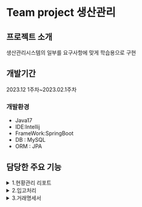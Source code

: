 
# Team project 생산관리

## 프로젝트 소개
생산관리시스템의 일부를 요구사항에 맞게
학습용으로 구현


## 개발기간
2023.12 1주차~2023.02.1주차

### 개발환경

- Java17
- IDE:Intellij
- FrameWork:SpringBoot
- DB : MySQL
- ORM : JPA




## 담당한 주요 기능

<details>
  <summary>1.현황관리 리포트</summary>

  ![스크린샷 2024-02-27 204208](https://github.com/acbine/mit305/assets/145634613/52a32c42-2a2d-4fd6-948e-48b756ba9aa8)


  [1.1 리포트 기간을 선택후 해당 기간 동안 발주서 목록을 보여주기](https://github.com/acbine/mit305/wiki/%EB%8B%B4%EB%8B%B9%ED%95%9C-%EC%A3%BC%EC%9A%94-%EA%B8%B0%EB%8A%A5) 
  
  [1.2 항목별로 발주상태 그래프 표시하기](https://github.com/acbine/mit305/wiki/%EB%8B%B4%EB%8B%B9%ED%95%9C-%EC%A3%BC%EC%9A%94-%EA%B8%B0%EB%8A%A5)   

</details>
  
  
</details>

<details>
  <summary>2.입고처리</summary>
  
  ![스크린샷 2024-02-27 205057](https://github.com/acbine/mit305/assets/145634613/f43f78e1-a14c-49bd-9b4c-48ed23e55660)

  [2.1 입고처리 할 품목의 정보를 불러오기](https://github.com/acbine/mit305/wiki/%EB%8B%B4%EB%8B%B9%ED%95%9C-%EC%A3%BC%EC%9A%94-%EA%B8%B0%EB%8A%A5)   
  
  
  [ 2.2 입고처리 시 품목의 수량을 불러온 후 조달 완료 처리하기](https://github.com/acbine/mit305/wiki/%EB%8B%B4%EB%8B%B9%ED%95%9C-%EC%A3%BC%EC%9A%94-%EA%B8%B0%EB%8A%A5)   


</details>

<details>
  <summary>3.거래명세서</summary>
  <br>

  <details>
    <summary>3.0 거래명세서 목록 불러오기</summary>
    
  ![스크린샷 2024-02-27 205656](https://github.com/acbine/mit305/assets/145634613/f9726e58-83eb-4ad3-85bd-63eb4dbf82f0)
  <br>

   [3.0 거래명세서 목록 불러오기](https://github.com/acbine/mit305/wiki/%EB%8B%B4%EB%8B%B9%ED%95%9C-%EC%A3%BC%EC%9A%94-%EA%B8%B0%EB%8A%A5)   
  
 
  </details>

  
  
  <details>
    <summary>3.1 거래명세서 미리보기</summary>
    
  ![스크린샷 2024-02-27 210147](https://github.com/acbine/mit305/assets/145634613/9a21af17-9897-4540-993c-4fe06e3ed7ee)
  <br>

   [ 3.1 거래명세서 미리보기](https://github.com/acbine/mit305/wiki/%EB%8B%B4%EB%8B%B9%ED%95%9C-%EC%A3%BC%EC%9A%94-%EA%B8%B0%EB%8A%A5)   
  
 
  </details>

  <details>
    <summary>3.2 거래명세서 양식을 출력</summary>
    
  ![스크린샷 2024-02-27 210557](https://github.com/acbine/mit305/assets/145634613/3a823cf9-e7ab-4c85-a06c-088b2445fef3)
  <br>

   [3.2 거래명세서 양식을 출력](https://github.com/acbine/mit305/wiki/%EB%8B%B4%EB%8B%B9%ED%95%9C-%EC%A3%BC%EC%9A%94-%EA%B8%B0%EB%8A%A5)   
  
  
  </details>

  <details>
    <summary>3.3 거래명세서를 이미지로 변환 후 해당 회사에 전송</summary>
    
  ![스크린샷 2024-02-27 211946](https://github.com/acbine/mit305/assets/145634613/3b604d8a-5d8a-46d5-9706-528928c0ac12)
  <br>

   [ 3.3 거래명세서 양식을 해당 회사에 전송](https://github.com/acbine/mit305/wiki/%EB%8B%B4%EB%8B%B9%ED%95%9C-%EC%A3%BC%EC%9A%94-%EA%B8%B0%EB%8A%A5)   
  </details>

  
</details>

